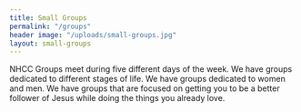 ```yaml
---
title: Small Groups
permalink: "/groups"
header image: "/uploads/small-groups.jpg"
layout: small-groups
---
```


NHCC Groups meet during five different days of the week. We have groups dedicated to different stages of life. We have groups dedicated to women and men. We have groups that are focused on getting you to be a better follower of Jesus while doing the things you already love.